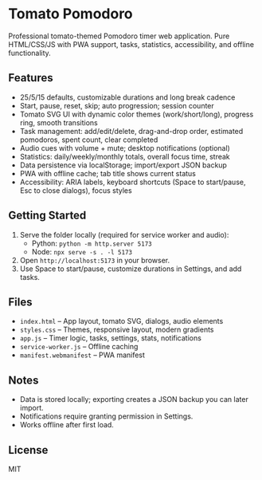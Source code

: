 Tomato Pomodoro
===============

Professional tomato-themed Pomodoro timer web application. Pure HTML/CSS/JS with PWA support, tasks, statistics, accessibility, and offline functionality.

Features
--------
- 25/5/15 defaults, customizable durations and long break cadence
- Start, pause, reset, skip; auto progression; session counter
- Tomato SVG UI with dynamic color themes (work/short/long), progress ring, smooth transitions
- Task management: add/edit/delete, drag-and-drop order, estimated pomodoros, spent count, clear completed
- Audio cues with volume + mute; desktop notifications (optional)
- Statistics: daily/weekly/monthly totals, overall focus time, streak
- Data persistence via localStorage; import/export JSON backup
- PWA with offline cache; tab title shows current status
- Accessibility: ARIA labels, keyboard shortcuts (Space to start/pause, Esc to close dialogs), focus styles

Getting Started
---------------
1. Serve the folder locally (required for service worker and audio):
   - Python: `python -m http.server 5173`
   - Node: `npx serve -s . -l 5173`
2. Open `http://localhost:5173` in your browser.
3. Use Space to start/pause, customize durations in Settings, and add tasks.

Files
-----
- `index.html` – App layout, tomato SVG, dialogs, audio elements
- `styles.css` – Themes, responsive layout, modern gradients
- `app.js` – Timer logic, tasks, settings, stats, notifications
- `service-worker.js` – Offline caching
- `manifest.webmanifest` – PWA manifest

Notes
-----
- Data is stored locally; exporting creates a JSON backup you can later import.
- Notifications require granting permission in Settings.
- Works offline after first load.

License
-------
MIT


